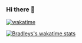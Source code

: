 ### Hi there 👋
[![wakatime](https://wakatime.com/badge/user/f954a946-4490-46fc-88da-004471b64498.svg)](https://wakatime.com/@f954a946-4490-46fc-88da-004471b64498)
<!---[![Harlok's wakatime stats](https://github-readme-stats.vercel.app/api/wakatime?username=bradley&bg_color=22577a&layout=compact&title_color=80ed99&text_color=c7f9cc)](https://github.com/anuraghazra/github-readme-stats)-->
[![Bradleys's wakatime stats](https://github-readme-stats.vercel.app/api/wakatime?username=bradley&bg_color=0A5C36,0F5132,14452f,18392B&layout=compact&title_color=ffffff&text_color=ffffff)](https://wakatime.com/@Bradley "Bradley's WakaTime Stats")

<!---[![Harlok's wakatime stats](https://github-readme-stats.vercel.app/api/wakatime?username=bradley&bg_color=45,fbf8cc,fde4cf,ffcfd2,f1c0e8,cfbaf0,a3c4f3,90dbf4,8eecf5,98f5e1,b9fbc0&layout=compact&title_color=111111&text_color=111111)](https://github.com/anuraghazra/github-readme-stats)
[![Harlok's wakatime stats](https://github-readme-stats.vercel.app/api/wakatime?username=bradley&bg_color=20,25ced1,ffffff,fceade,ff8a5b,ea526f&layout=compact&title_color=111111&text_color=111111)]()

[![Harlok's wakatime stats](https://github-readme-stats.vercel.app/api/wakatime?username=bradley&bg_color=45,ff595e,ffca3a,8ac926,1982c4,6a4c93&layout=compact&title_color=ffffff&text_color=ffffff)](https://github.com/anuraghazra/github-readme-stats)
[![Bradleys's wakatime stats](https://github-readme-stats.vercel.app/api/wakatime?username=bradley&bg_color=35,22577a,38a3a5,57cc99,80ed99,c7f9cc&layout=compact&title_color=ffffff&text_color=ffffff)](https://wakatime.com/@Bradley)-->

<!--
**Brad123ghost/Brad123ghost** is a ✨ _special_ ✨ repository because its `README.md` (this file) appears on your GitHub profile.

Here are some ideas to get you started:

- 🔭 I’m currently working on ...
- 🌱 I’m currently learning ...
- 👯 I’m looking to collaborate on ...
- 🤔 I’m looking for help with ...
- 💬 Ask me about ...
- 📫 How to reach me: ...
- 😄 Pronouns: ...
- ⚡ Fun fact: ...
-->
